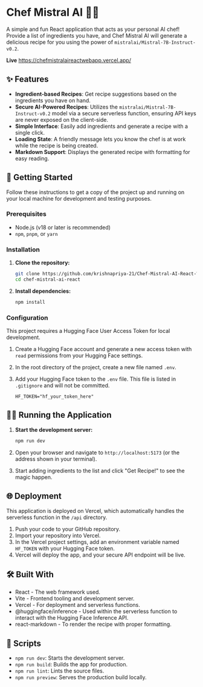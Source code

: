 # Chef Mistral AI 👨‍🍳

A simple and fun React application that acts as your personal AI chef! Provide a list of ingredients you have, and Chef Mistral AI will generate a delicious recipe for you using the power of `mistralai/Mistral-7B-Instruct-v0.2`.

**Live**
https://chefmistralaireactwebapp.vercel.app/

## ✨ Features

- **Ingredient-based Recipes**: Get recipe suggestions based on the ingredients you have on hand.
- **Secure AI-Powered Recipes**: Utilizes the `mistralai/Mistral-7B-Instruct-v0.2` model via a secure serverless function, ensuring API keys are never exposed on the client-side.
- **Simple Interface**: Easily add ingredients and generate a recipe with a single click.
- **Loading State**: A friendly message lets you know the chef is at work while the recipe is being created.
- **Markdown Support**: Displays the generated recipe with formatting for easy reading.

## 🚀 Getting Started

Follow these instructions to get a copy of the project up and running on your local machine for development and testing purposes.

### Prerequisites

- Node.js (v18 or later is recommended)
- `npm`, `pnpm`, or `yarn`

### Installation

1.  **Clone the repository:**
    ```sh
    git clone https://github.com/krishnapriya-21/Chef-Mistral-AI-React-WebApp.git
    cd chef-mistral-ai-react
    ```

2.  **Install dependencies:**
    ```sh
    npm install
    ```

### Configuration

This project requires a Hugging Face User Access Token for local development.

1.  Create a Hugging Face account and generate a new access token with `read` permissions from your Hugging Face settings.

2.  In the root directory of the project, create a new file named `.env`.

3.  Add your Hugging Face token to the `.env` file. This file is listed in `.gitignore` and will not be committed.

    ```
    HF_TOKEN="hf_your_token_here"
    ```

## 🏃‍♂️ Running the Application

1.  **Start the development server:**
    ```sh
    npm run dev
    ```

2.  Open your browser and navigate to `http://localhost:5173` (or the address shown in your terminal).

3.  Start adding ingredients to the list and click "Get Recipe!" to see the magic happen.

## 🌐 Deployment

This application is deployed on Vercel, which automatically handles the serverless function in the `/api` directory.

1.  Push your code to your GitHub repository.
2.  Import your repository into Vercel.
3.  In the Vercel project settings, add an environment variable named `HF_TOKEN` with your Hugging Face token.
4.  Vercel will deploy the app, and your secure API endpoint will be live.

## 🛠️ Built With

- React - The web framework used.
- Vite - Frontend tooling and development server.
- Vercel - For deployment and serverless functions.
- @huggingface/inference - Used within the serverless function to interact with the Hugging Face Inference API.
- react-markdown - To render the recipe with proper formatting.

## 📜 Scripts

- `npm run dev`: Starts the development server.
- `npm run build`: Builds the app for production.
- `npm run lint`: Lints the source files.
- `npm run preview`: Serves the production build locally.